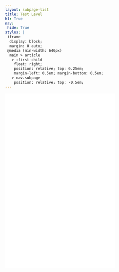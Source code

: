 ```yaml
---
layout: subpage-list
title: Test Level
h1: True
nav:
 hide: True
stylus: |
 iframe
  display: block;
  margin: 0 auto;
 @media (min-width: 640px)
  main > article
   > :first-child
    float: right;
    position: relative; top: 0.25em;
    margin-left: 0.5em; margin-bottom: 0.5em;
   > nav.subpage
    position: relative; top: -0.5em;
---
```


<iframe src="//www.youtube-nocookie.com/embed/FVPG2B3pdrU?rel=0"
        style="width: 360px; height: 570px;" frameborder="0" allowfullscreen></iframe>

